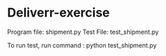 # Deliverr-exercise

Program file: shipment.py
Test File: test_shipment.py

To run test, run command : python test_shipment.py
